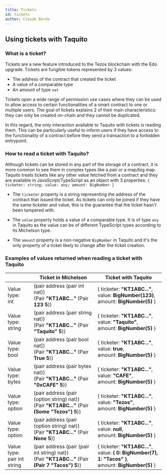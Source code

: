 ```yaml
---
title: Tickets
id: tickets
author: Claude Barde
---
```


## Using tickets with Taquito

### What is a ticket?

Tickets are a new feature introduced to the Tezos blockchain with the Edo upgrade. Tickets are fungible tokens represented by 3 values:
- The address of the contract that created the ticket
- A value of a comparable type
- An amount of type `nat`

Tickets open a wide range of permission use cases where they can be used to allow access to certain functionalities of a smart contract to one or multiple users. The goal of tickets explains 2 of their main characteristics: they can only be created on-chain and they cannot be duplicated.

In this regard, the only interaction available to Taquito with tickets is reading them. This can be particularly useful to inform users if they have access to the functionality of a contract before they send a transaction to a forbidden entrypoint.

### How to read a ticket with Taquito?

Although tickets can be stored in any part of the storage of a contract, it is more common to see them in complex types like a pair or a map/big map. Taquito treats tickets like any other value fetched from a contract and they are available in JavaScript/TypeScript as an object with 3 properties:
`{ ticketer: string; value: any; amount: BigNumber }`

- The `ticketer` property is a string representing the address of the contract that issued the ticket. As tickets can only be joined if they have the same ticketer and value, this is the guarantee that the ticket hasn't been tampered with.

- The `value` property holds a value of a comparable type. It is of type `any` in Taquito as the value can be of different TypeScript types according to its Michelson type.

- The `amount` property is a non-negative `BigNumber` in Taquito and it's the only property of a ticket likely to change after the ticket creation.

### Examples of values returned when reading a ticket with Taquito

|| Ticket in Michelson | Ticket with Taquito |
|----------------|---------------------|---------------------|
| Value type:<br />int | (pair address (pair int nat))<br />(Pair **"KT1ABC..."** (Pair **123** **5**))| \{ ticketer: **"KT1ABC..."**,<br /> value: **BigNumber(123)**,<br /> amount: **BigNumber(5)** \}|
| Value type:<br />string | (pair address (pair string nat))<br />(Pair **"KT1ABC..."** (Pair **"Taquito"** **5**))| \{ ticketer: **"KT1ABC..."**,<br /> value: **"Taquito"**,<br /> amount: **BigNumber(5)** \}|
| Value type:<br />bool | (pair address (pair bool nat))<br />(Pair **"KT1ABC..."** (Pair **True** **5**))| \{ ticketer: **"KT1ABC..."**,<br /> value: **true**,<br /> amount: **BigNumber(5)** \}|
| Value type:<br />bytes | (pair address (pair bytes nat))<br />(Pair **"KT1ABC..."** (Pair **"0xCAFE"** **5**))| \{ ticketer: **"KT1ABC..."**,<br /> value: **"CAFE"**,<br /> amount: **BigNumber(5)** \}|
| Value type:<br /> option | (pair address (pair (option string) nat))<br />(Pair **"KT1ABC..."** (Pair **(Some "Tezos")** **5**))| \{ ticketer: **"KT1ABC..."**,<br /> value: **"Tezos"**,<br /> amount: **BigNumber(5)** \}|
| Value type:<br /> option | (pair address (pair (option string) nat))<br />(Pair **"KT1ABC..."** (Pair **None** **5**))| \{ ticketer: **"KT1ABC..."**,<br /> value: **null**,<br /> amount: **BigNumber(5)** \}|
| Value type: <br />pair int string | (pair address (pair (pair int string) nat))<br />(Pair **"KT1ABC..."** (Pair **(Pair 7 "Tacos")** **5**))| \{ ticketer: **"KT1ABC..."**,<br /> value: **\{ 0: BigNumber(7), 1: "Tacos" \}**,<br /> amount: **BigNumber(5)** \}|

